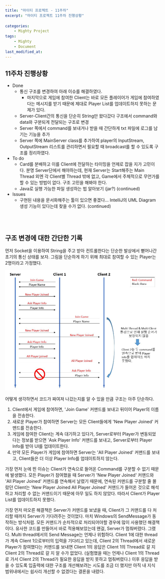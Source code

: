 ```yaml
---
title: "마이티 프로젝트 - 11주차"
excerpt: "마이티 프로젝트 11주차 진행상황"

categories:
    - Mighty Project
tags:
    - Mighty
    - Document
last_modified_at:
---
```


## 11주차 진행상황
- Done
    - 통신 구조를 변경하여 아래 이슈를 해결하였다.
        - 마지막으로 게임에 참여한 Client는 바로 모든 플레이어가 게임에 참여하였다는 메시지를 받기 때문에 제대로 Player List를 업데이트하지 못하는 문제가 있다.    
    - Server-Client간의 통신을 단순히 String만 왔다갔다 구조에서 command와 data와 구분되게 전달되는 구조로 변경
    - Server 쪽에서 command를 보내거나 받을 때 간단하게 txt 파일에 로그를 남기는 기능을 추가
    - Server 쪽에 MainServer class를 추가하여 player의 InputStream, OutputStream 리스트를 관리하면서 필요할 때 broadcast를 할 수 있도록 구조를 정리하였다.
- To do    
    - Card를 분배하고 이를 Client에 전달하는 타이밍을 언제로 잡을 지가 고민이다. 분명 Server단에서 해야하는데, 현재 Server는 Start해주는 Main Thread 외엔 각 Client별 Thread 밖에 없고, Game에서 주체적으로 무언가를 할 수 있는 방법이 없다. 구조 고민을 해봐야 한다.
    - Java로 실행 가능한 파일 생성하는 법 알아보기 (jar?) (continued)
- Issues
    - 구현된 내용을 문서화해주는 툴이 있으면 좋겠다… IntelliJ의 UML Diagram 생성 기능이 있다는데 찾을 수가 없다. (continued)

<br><br>

## 구조 변경에 대한 간단한 기록

먼저 Socket을 이용하여 String을 주고 받아 컨트롤한다는 단순한 발상에서 뻗어나간 초기의 통신 상태를 보자. 그림을 단순하게 하기 위해 최대로 참여할 수 있는 Player는 2명이라고 가정했다.

![초기 구조](/Images/Original_Structure.JPG)

어떻게 생각하면서 코드가 짜여져 나갔는지를 알 수 있을 만큼 구조는 아주 단순하다.

1. Client에서 게임에 참여하면, 'Join Game' 커맨드를 보내고 뒤이어 Player의 이름을 전송한다.
2. 새로운 Player가 참여하면 Server는 모든 Client들에게 'New Player Joined' 커맨드를 전송한다.
3. 게임에 참여한 Client는 계속 대기하고 있다가, Server로부터 Player가 변동되었다는 정보를 받으면 'Ask Player Info' 커맨드를 보내고, Server로부터 Player Info를 받아 UI를 업데이트한다.
4. 만약 모든 Player가 게임에 참여하면 Server는 'All Player Joined' 커맨드를 보내고, Client들은 더 이상 Player Info를 업데이트하지 않는다.

가장 먼저 눈에 띈 이슈는 Client가 연속으로 들어온 Command를 구분할 수 없기 때문에 발생했다. 모든 Player가 참여했을 때 Server가 'New Player Joined' 커맨드와 'All Player Joined' 커맨드를 연속해서 날렸기 때문에, 연속된 커맨드를 구분할 줄 몰랐던 Client는 'New Player Joined All Player Joined' 커맨드가 들어온 것으로 해석하고 처리할 수 없는 커맨드이기 때문에 아무 일도 하지 않았다. 따라서 Client가 Player List를 업데이트하지 못했다.

가장 먼저 떠오른 해결책은 Server가 커맨드를 보냈을 때, Client가 그 커맨드를 다 처리할 때까지 Server가 기다려주는 것이었다. 마치 Windows의 SendMessage가 동작하는 방식처럼. 모든 커맨드가 순차적으로 처리되어야할 경우에 많이 사용했던 해결책이다. 유사한 코드를 만들어서 바로 적용해보았는데 왠걸, Server가 멈춰버렸다. 그랬다. Multi thread에서의 Send Message는 언제나 위험하다. Client 1에 대한 thread가 계속 Client 1으로부터의 입력을 기다리고 있는데, Client 2의 Thread에서 새로운 Player가 참여했다는 커맨드를 보내면 Client 1의 응답은 Client 1의 Thread로 갈 지 Client 2의 Thread로 갈 지 알 수가 없었다. (실험했을 때는 언제나 Client 1의 Thread로 가서 Client 2의 Thread가 필요한 응답을 받지 못하고 멈춰버렸다.) 이후 응답을 받을 수 있도록 입출력에 대한 구조를 개선해보려는 시도를 조금 더 했지만 아직 내 지식 범위내에서는 쉽사리 개선할 수 없겠다는 결론을 내렸다.

